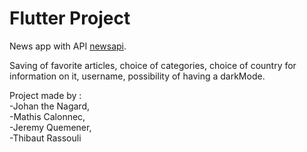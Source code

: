 # Flutter Project

News app with API <a href="https://newsapi.org/docs" title="link to newsapi docs">newsapi</a>.<br/>

Saving of favorite articles, choice of categories, choice of country for information on it, username, possibility of having a darkMode.<br/>

Project made by :<br/>
-Johan the Nagard,<br/>
-Mathis Calonnec,<br/>
-Jeremy Quemener,<br/>
-Thibaut Rassouli<br/>

